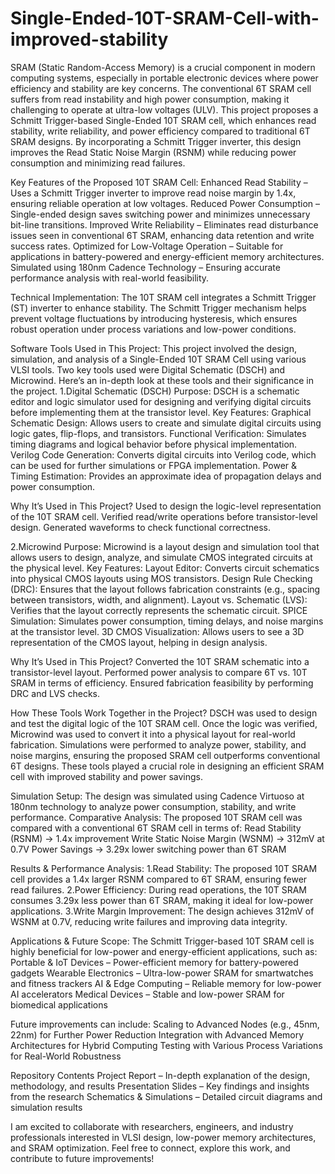 # Single-Ended-10T-SRAM-Cell-with-improved-stability
SRAM (Static Random-Access Memory) is a crucial component in modern computing systems, especially in portable electronic devices where power efficiency and stability are key concerns. The conventional 6T SRAM cell suffers from read instability and high power consumption, making it challenging to operate at ultra-low voltages (ULV). This project proposes a Schmitt Trigger-based Single-Ended 10T SRAM cell, which enhances read stability, write reliability, and power efficiency compared to traditional 6T SRAM designs. By incorporating a Schmitt Trigger inverter, this design improves the Read Static Noise Margin (RSNM) while reducing power consumption and minimizing read failures.

Key Features of the Proposed 10T SRAM Cell:
Enhanced Read Stability – Uses a Schmitt Trigger inverter to improve read noise margin by 1.4x, ensuring reliable operation at low voltages.
Reduced Power Consumption – Single-ended design saves switching power and minimizes unnecessary bit-line transitions.
Improved Write Reliability – Eliminates read disturbance issues seen in conventional 6T SRAM, enhancing data retention and write success rates.
Optimized for Low-Voltage Operation – Suitable for applications in battery-powered and energy-efficient memory architectures.
Simulated using 180nm Cadence Technology – Ensuring accurate performance analysis with real-world feasibility.

Technical Implementation:
The 10T SRAM cell integrates a Schmitt Trigger (ST) inverter to enhance stability. The Schmitt Trigger mechanism helps prevent voltage fluctuations by introducing hysteresis, which ensures robust operation under process variations and low-power conditions.

Software Tools Used in This Project:
This project involved the design, simulation, and analysis of a Single-Ended 10T SRAM Cell using various VLSI tools. Two key tools used were Digital Schematic (DSCH) and Microwind. Here’s an in-depth look at these tools and their significance in the project.
1.Digital Schematic (DSCH)
Purpose: DSCH is a schematic editor and logic simulator used for designing and verifying digital circuits before implementing them at the transistor level.
Key Features:
Graphical Schematic Design: Allows users to create and simulate digital circuits using logic gates, flip-flops, and transistors.
Functional Verification: Simulates timing diagrams and logical behavior before physical implementation.
Verilog Code Generation: Converts digital circuits into Verilog code, which can be used for further simulations or FPGA implementation.
Power & Timing Estimation: Provides an approximate idea of propagation delays and power consumption.

Why It’s Used in This Project?
Used to design the logic-level representation of the 10T SRAM cell.
Verified read/write operations before transistor-level design.
Generated waveforms to check functional correctness.

2️.Microwind
Purpose: Microwind is a layout design and simulation tool that allows users to design, analyze, and simulate CMOS integrated circuits at the physical level.
Key Features:
Layout Editor: Converts circuit schematics into physical CMOS layouts using MOS transistors.
Design Rule Checking (DRC): Ensures that the layout follows fabrication constraints (e.g., spacing between transistors, width, and alignment).
Layout vs. Schematic (LVS): Verifies that the layout correctly represents the schematic circuit.
SPICE Simulation: Simulates power consumption, timing delays, and noise margins at the transistor level.
3D CMOS Visualization: Allows users to see a 3D representation of the CMOS layout, helping in design analysis.

Why It’s Used in This Project?
Converted the 10T SRAM schematic into a transistor-level layout.
Performed power analysis to compare 6T vs. 10T SRAM in terms of efficiency.
Ensured fabrication feasibility by performing DRC and LVS checks.

How These Tools Work Together in the Project?
DSCH was used to design and test the digital logic of the 10T SRAM cell.
Once the logic was verified, Microwind was used to convert it into a physical layout for real-world fabrication.
Simulations were performed to analyze power, stability, and noise margins, ensuring the proposed SRAM cell outperforms conventional 6T designs.
These tools played a crucial role in designing an efficient SRAM cell with improved stability and power savings.

Simulation Setup: The design was simulated using Cadence Virtuoso at 180nm technology to analyze power consumption, stability, and write performance.
Comparative Analysis: The proposed 10T SRAM cell was compared with a conventional 6T SRAM cell in terms of:
Read Stability (RSNM) → 1.4x improvement
Write Static Noise Margin (WSNM) → 312mV at 0.7V
Power Savings → 3.29x lower switching power than 6T SRAM

Results & Performance Analysis:
1️.Read Stability: The proposed 10T SRAM cell provides a 1.4x larger RSNM compared to 6T SRAM, ensuring fewer read failures.
2.Power Efficiency: During read operations, the 10T SRAM consumes 3.29x less power than 6T SRAM, making it ideal for low-power applications.
3️.Write Margin Improvement: The design achieves 312mV of WSNM at 0.7V, reducing write failures and improving data integrity.

Applications & Future Scope:
The Schmitt Trigger-based 10T SRAM cell is highly beneficial for low-power and energy-efficient applications, such as:
Portable & IoT Devices – Power-efficient memory for battery-powered gadgets
Wearable Electronics – Ultra-low-power SRAM for smartwatches and fitness trackers
AI & Edge Computing – Reliable memory for low-power AI accelerators
Medical Devices – Stable and low-power SRAM for biomedical applications

Future improvements can include:
Scaling to Advanced Nodes (e.g., 45nm, 22nm) for Further Power Reduction
Integration with Advanced Memory Architectures for Hybrid Computing
Testing with Various Process Variations for Real-World Robustness

Repository Contents
Project Report – In-depth explanation of the design, methodology, and results
Presentation Slides – Key findings and insights from the research
Schematics & Simulations – Detailed circuit diagrams and simulation results

I am excited to collaborate with researchers, engineers, and industry professionals interested in VLSI design, low-power memory architectures, and SRAM optimization. Feel free to connect, explore this work, and contribute to future improvements!
